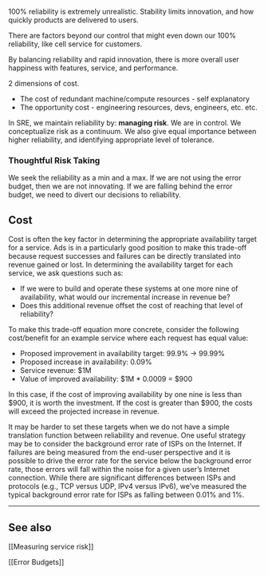 100% reliability is extremely unrealistic. Stability limits innovation, and how quickly products are delivered to users. 

There are factors beyond our control that might even down our 100% reliability, like cell service for customers.

By balancing reliability and rapid innovation, there is more overall user happiness with features, service, and performance.

2 dimensions of cost.
- The cost of redundant machine/compute resources - self explanatory
- The opportunity cost - engineering resources, devs, engineers, etc. etc.

In SRE, we maintain reliability by: **managing risk**. We are in control. We conceptualize risk as a continuum. We also give equal importance between higher reliability, and identifying appropriate level of tolerance.

### Thoughtful Risk Taking

We seek the reliability as a min and a max. If we are not using the error budget, then we are not innovating. If we are falling behind the error budget, we need to divert our decisions to reliability.


## Cost

Cost is often the key factor in determining the appropriate availability target for a service. Ads is in a particularly good position to make this trade-off because request successes and failures can be directly translated into revenue gained or lost. In determining the availability target for each service, we ask questions such as:

- If we were to build and operate these systems at one more nine of availability, what would our incremental increase in revenue be?
- Does this additional revenue offset the cost of reaching that level of reliability?

To make this trade-off equation more concrete, consider the following cost/benefit for an example service where each request has equal value:

- Proposed improvement in availability target: 99.9% → 99.99%
- Proposed increase in availability: 0.09%
- Service revenue: $1M
- Value of improved availability: $1M * 0.0009 = $900

In this case, if the cost of improving availability by one nine is less than $900, it is worth the investment. If the cost is greater than $900, the costs will exceed the projected increase in revenue.

It may be harder to set these targets when we do not have a simple translation function between reliability and revenue. One useful strategy may be to consider the background error rate of ISPs on the Internet. If failures are being measured from the end-user perspective and it is possible to drive the error rate for the service below the background error rate, those errors will fall within the noise for a given user’s Internet connection. While there are significant differences between ISPs and protocols (e.g., TCP versus UDP, IPv4 versus IPv6), we’ve measured the typical background error rate for ISPs as falling between 0.01% and 1%.

---
## See also

[[Measuring service risk]]

[[Error Budgets]]

